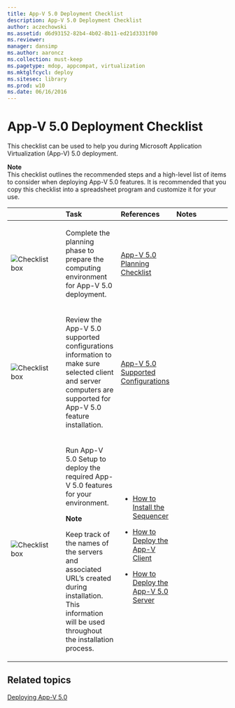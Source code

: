 ```yaml
---
title: App-V 5.0 Deployment Checklist
description: App-V 5.0 Deployment Checklist
author: aczechowski
ms.assetid: d6d93152-82b4-4b02-8b11-ed21d3331f00
ms.reviewer: 
manager: dansimp
ms.author: aaroncz
ms.collection: must-keep
ms.pagetype: mdop, appcompat, virtualization
ms.mktglfcycl: deploy
ms.sitesec: library
ms.prod: w10
ms.date: 06/16/2016
---
```



# App-V 5.0 Deployment Checklist


This checklist can be used to help you during Microsoft Application Virtualization (App-V) 5.0 deployment.

**Note**  
This checklist outlines the recommended steps and a high-level list of items to consider when deploying App-V 5.0 features. It is recommended that you copy this checklist into a spreadsheet program and customize it for your use.



<table>
<colgroup>
<col width="25%" />
<col width="25%" />
<col width="25%" />
<col width="25%" />
</colgroup>
<thead>
<tr class="header">
<th align="left"></th>
<th align="left">Task</th>
<th align="left">References</th>
<th align="left">Notes</th>
</tr>
</thead>
<tbody>
<tr class="odd">
<td align="left"><img src="images/checklistbox.gif" alt="Checklist box" /></td>
<td align="left"><p>Complete the planning phase to prepare the computing environment for App-V 5.0 deployment.</p></td>
<td align="left"><p><a href="app-v-50-planning-checklist.md" data-raw-source="[App-V 5.0 Planning Checklist](app-v-50-planning-checklist.md)">App-V 5.0 Planning Checklist</a></p></td>
<td align="left"><p></p></td>
</tr>
<tr class="even">
<td align="left"><img src="images/checklistbox.gif" alt="Checklist box" /></td>
<td align="left"><p>Review the App-V 5.0 supported configurations information to make sure selected client and server computers are supported for App-V 5.0 feature installation.</p></td>
<td align="left"><p><a href="app-v-50-supported-configurations.md" data-raw-source="[App-V 5.0 Supported Configurations](app-v-50-supported-configurations.md)">App-V 5.0 Supported Configurations</a></p></td>
<td align="left"><p></p></td>
</tr>
<tr class="odd">
<td align="left"><img src="images/checklistbox.gif" alt="Checklist box" /></td>
<td align="left"><p>Run App-V 5.0 Setup to deploy the required App-V 5.0 features for your environment.</p>
<div class="alert">
<strong>Note</strong><br/><p>Keep track of the names of the servers and associated URL’s created during installation. This information will be used throughout the installation process.</p>
</div>
<div>

</div></td>
<td align="left"><p></p>
<ul>
<li><p><a href="how-to-install-the-sequencer-beta-gb18030.md" data-raw-source="[How to Install the Sequencer](how-to-install-the-sequencer-beta-gb18030.md)">How to Install the Sequencer</a></p></li>
<li><p><a href="how-to-deploy-the-app-v-client-gb18030.md" data-raw-source="[How to Deploy the App-V Client](how-to-deploy-the-app-v-client-gb18030.md)">How to Deploy the App-V Client</a></p></li>
<li><p><a href="how-to-deploy-the-app-v-50-server-50sp3.md" data-raw-source="[How to Deploy the App-V 5.0 Server](how-to-deploy-the-app-v-50-server-50sp3.md)">How to Deploy the App-V 5.0 Server</a></p></li>
</ul></td>
<td align="left"><p></p></td>
</tr>
</tbody>
</table>








## Related topics


[Deploying App-V 5.0](deploying-app-v-50.md)









